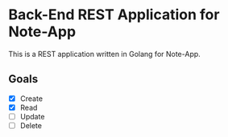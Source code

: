 # Back-End REST Application for Note-App
This is a REST application written in Golang for Note-App.

## Goals
- [x] Create
- [x] Read
- [ ] Update
- [ ] Delete

